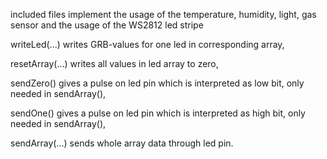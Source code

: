 included files implement the usage of the temperature, humidity, light, gas sensor and the usage of the WS2812 led stripe

writeLed(...) writes GRB-values for one led in corresponding array,

resetArray(...) writes all values in led array to zero,

sendZero() gives a pulse on led pin which is interpreted as low bit, only needed in sendArray(),

sendOne() gives a pulse on led pin which is interpreted as high bit, only needed in sendArray(),

sendArray(...) sends whole array data through led pin.
